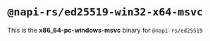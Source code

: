 # `@napi-rs/ed25519-win32-x64-msvc`

This is the **x86_64-pc-windows-msvc** binary for `@napi-rs/ed25519`
